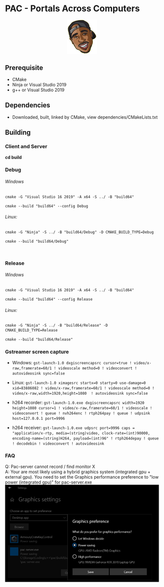 # PAC - Portals Across Computers
<p align="center"><a href="https://vuejs.org" target="_blank" rel="noopener noreferrer"><img width="100" src="assets/tupac3.png" alt="Pac logo"></a></p>

## Prerequisite
- CMake
- Ninja or Visual Studio 2019
- g++ or Visual Studio 2019

## Dependencies
- Downloaded, built, linked by CMake, view dependencies/CMakeLists.txt

## Building
### Client and Server
**cd build**

### Debug
###### Windows


```shell
cmake -G "Visual Studio 16 2019" -A x64 -S ../ -B "build64"
```

```shell
cmake --build "build64" --config Debug
```

###### Linux:

```shell
cmake -G "Ninja" -S ../ -B "build64/Debug" -D CMAKE_BUILD_TYPE=Debug
```

```shell
cmake --build "build64/Debug"
```

<br>

### Release
###### Windows


```shell
cmake -G "Visual Studio 16 2019" -A x64 -S ../ -B "build64"
```

```shell
cmake --build "build64" --config Release
```

###### Linux:

```shell
cmake -G "Ninja" -S ../ -B "build64/Release" -D CMAKE_BUILD_TYPE=Release
```

```shell
cmake --build "build64/Release"
```

### Gstreamer screen capture

- Windows: `gst-launch-1.0 dxgiscreencapsrc cursor=true ! video/x-raw,framerate=60/1 ! videoscale method=0 ! videoconvert ! autovideosink sync=false`
- Linux: `gst-launch-1.0 ximagesrc startx=0 starty=0 use-damage=0 xid=83886082 ! video/x-raw,framerate=60/1 ! videoscale method=0 ! video/x-raw,width=1920,height=1080  ! autovideosink sync=false`

- h264 recorder: `gst-launch-1.0.exe dxgiscreencapsrc width=1920 height=1080 cursor=1 ! video/x-raw,framerate=60/1 ! videoscale ! videoconvert ! queue ! nvh264enc ! rtph264pay ! queue ! udpsink host=127.0.0.1 port=9996`
- h264 receiver: `gst-launch-1.0.exe udpsrc port=9996 caps = "application/x-rtp, media=(string)video, clock-rate=(int)90000, encoding-name=(string)H264, payload=(int)96" ! rtph264depay ! queue ! decodebin ! videoconvert ! autovideosink`

### FAQ
Q: Pac-server cannot record / find monitor X   
A: Your are most likely using a hybrid graphics system (integrated gpu + external gpu). You need to set the Graphics performance preference to "low power (integrated gpu)" for pac-server.exe
<img src="assets/graphics-settings.png" alt="Graphics Settings Windows">